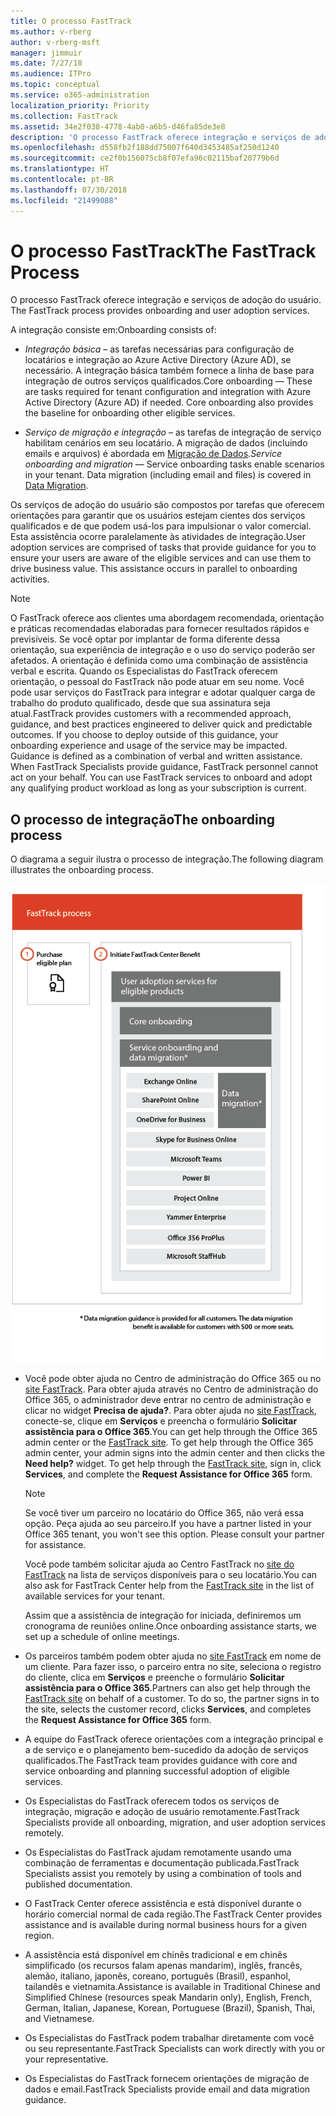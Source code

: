 ```yaml
---
title: O processo FastTrack
ms.author: v-rberg
author: v-rberg-msft
manager: jimmuir
ms.date: 7/27/18
ms.audience: ITPro
ms.topic: conceptual
ms.service: o365-administration
localization_priority: Priority
ms.collection: FastTrack
ms.assetid: 34e2f038-4778-4ab0-a6b5-d46fa85de3e8
description: 'O processo FastTrack oferece integração e serviços de adoção do usuário. '
ms.openlocfilehash: d558fb2f188dd75007f640d3453485af250d1240
ms.sourcegitcommit: ce2f0b156075cb8f07efa96c02115baf20779b6d
ms.translationtype: HT
ms.contentlocale: pt-BR
ms.lasthandoff: 07/30/2018
ms.locfileid: "21499088"
---
```

# <a name="the-fasttrack-process"></a><span data-ttu-id="bf878-103">O processo FastTrack</span><span class="sxs-lookup"><span data-stu-id="bf878-103">The FastTrack Process</span></span>

<span data-ttu-id="bf878-104">O processo FastTrack oferece integração e serviços de adoção do usuário. </span><span class="sxs-lookup"><span data-stu-id="bf878-104">The FastTrack process provides onboarding and user adoption services.</span></span> 
  
<span data-ttu-id="bf878-105">A integração consiste em:</span><span class="sxs-lookup"><span data-stu-id="bf878-105">Onboarding consists of:</span></span>
  
- <span data-ttu-id="bf878-p101">*Integração básica* – as tarefas necessárias para configuração de locatários e integração ao Azure Active Directory (Azure AD), se necessário. A integração básica também fornece a linha de base para integração de outros serviços qualificados.</span><span class="sxs-lookup"><span data-stu-id="bf878-p101">Core onboarding — These are tasks required for tenant configuration and integration with Azure Active Directory (Azure AD) if needed. Core onboarding also provides the baseline for onboarding other eligible services.</span></span> 
    
- <span data-ttu-id="bf878-p102">*Serviço de migração e integração* – as tarefas de integração de serviço habilitam cenários em seu locatário. A migração de dados (incluindo emails e arquivos) é abordada em [Migração de Dados](data-migration.md).</span><span class="sxs-lookup"><span data-stu-id="bf878-p102">*Service onboarding and migration* — Service onboarding tasks enable scenarios in your tenant. Data migration (including email and files) is covered in [Data Migration](data-migration.md).</span></span> 
    
<span data-ttu-id="bf878-p103">Os serviços de adoção do usuário são compostos por tarefas que oferecem orientações para garantir que os usuários estejam cientes dos serviços qualificados e de que podem usá-los para impulsionar o valor comercial. Esta assistência ocorre paralelamente às atividades de integração.</span><span class="sxs-lookup"><span data-stu-id="bf878-p103">User adoption services are comprised of tasks that provide guidance for you to ensure your users are aware of the eligible services and can use them to drive business value. This assistance occurs in parallel to onboarding activities.</span></span>
  
> [!NOTE]
> <span data-ttu-id="bf878-p104">O FastTrack oferece aos clientes uma abordagem recomendada, orientação e práticas recomendadas elaboradas para fornecer resultados rápidos e previsíveis. Se você optar por implantar de forma diferente dessa orientação, sua experiência de integração e o uso do serviço poderão ser afetados. A orientação é definida como uma combinação de assistência verbal e escrita. Quando os Especialistas do FastTrack oferecem orientação, o pessoal do FastTrack não pode atuar em seu nome. Você pode usar serviços do FastTrack para integrar e adotar qualquer carga de trabalho do produto qualificado, desde que sua assinatura seja atual.</span><span class="sxs-lookup"><span data-stu-id="bf878-p104">FastTrack provides customers with a recommended approach, guidance, and best practices engineered to deliver quick and predictable outcomes. If you choose to deploy outside of this guidance, your onboarding experience and usage of the service may be impacted. Guidance is defined as a combination of verbal and written assistance. When FastTrack Specialists provide guidance, FastTrack personnel cannot act on your behalf. You can use FastTrack services to onboard and adopt any qualifying product workload as long as your subscription is current.</span></span> 
  
## <a name="the-onboarding-process"></a><span data-ttu-id="bf878-117">O processo de integração</span><span class="sxs-lookup"><span data-stu-id="bf878-117">The onboarding process</span></span>

<span data-ttu-id="bf878-118">O diagrama a seguir ilustra o processo de integração.</span><span class="sxs-lookup"><span data-stu-id="bf878-118">The following diagram illustrates the onboarding process.</span></span>
  
![Linha do tempo para uso do benefício de Integração](media/O365-Onboarding-Timeline.png)
  
- <span data-ttu-id="bf878-p105">Você pode obter ajuda no Centro de administração do Office 365 ou no [site FastTrack](https://go.microsoft.com/fwlink/?linkid=780698). Para obter ajuda através no Centro de administração do Office 365, o administrador deve entrar no centro de administração e clicar no widget **Precisa de ajuda?**. Para obter ajuda no [site FastTrack](https://go.microsoft.com/fwlink/?linkid=780698), conecte-se, clique em **Serviços** e preencha o formulário **Solicitar assistência para o Office 365**.</span><span class="sxs-lookup"><span data-stu-id="bf878-p105">You can get help through the Office 365 admin center or the [FastTrack site](https://go.microsoft.com/fwlink/?linkid=780698). To get help through the Office 365 admin center, your admin signs into the admin center and then clicks the **Need help?** widget. To get help through the [FastTrack site](https://go.microsoft.com/fwlink/?linkid=780698), sign in, click **Services**, and complete the **Request Assistance for Office 365** form.</span></span> 
    
    > [!NOTE]
    >  <span data-ttu-id="bf878-p106">Se você tiver um parceiro no locatário do Office 365, não verá essa opção. Peça ajuda ao seu parceiro.</span><span class="sxs-lookup"><span data-stu-id="bf878-p106">If you have a partner listed in your Office 365 tenant, you won't see this option. Please consult your partner for assistance.</span></span> 
  
    <span data-ttu-id="bf878-125">Você pode também solicitar ajuda ao Centro FastTrack no [site do FastTrack](https://go.microsoft.com/fwlink/?linkid=780698) na lista de serviços disponíveis para o seu locatário.</span><span class="sxs-lookup"><span data-stu-id="bf878-125">You can also ask for FastTrack Center help from the [FastTrack site](https://go.microsoft.com/fwlink/?linkid=780698) in the list of available services for your tenant.</span></span> 
    
    <span data-ttu-id="bf878-126">Assim que a assistência de integração for iniciada, definiremos um cronograma de reuniões online.</span><span class="sxs-lookup"><span data-stu-id="bf878-126">Once onboarding assistance starts, we set up a schedule of online meetings.</span></span>
    
- <span data-ttu-id="bf878-p107">Os parceiros também podem obter ajuda no [site FastTrack](https://go.microsoft.com/fwlink/?linkid=780698) em nome de um cliente. Para fazer isso, o parceiro entra no site, seleciona o registro do cliente, clica em **Serviços** e preenche o formulário **Solicitar assistência para o Office 365**.</span><span class="sxs-lookup"><span data-stu-id="bf878-p107">Partners can also get help through the [FastTrack site](https://go.microsoft.com/fwlink/?linkid=780698) on behalf of a customer. To do so, the partner signs in to the site, selects the customer record, clicks **Services**, and completes the **Request Assistance for Office 365** form.</span></span> 
    
- <span data-ttu-id="bf878-129">A equipe do FastTrack oferece orientações com a integração principal e a de serviço e o planejamento bem-sucedido da adoção de serviços qualificados.</span><span class="sxs-lookup"><span data-stu-id="bf878-129">The FastTrack team provides guidance with core and service onboarding and planning successful adoption of eligible services.</span></span>
    
- <span data-ttu-id="bf878-130">Os Especialistas do FastTrack oferecem todos os serviços de integração, migração e adoção de usuário remotamente.</span><span class="sxs-lookup"><span data-stu-id="bf878-130">FastTrack Specialists provide all onboarding, migration, and user adoption services remotely.</span></span>
    
- <span data-ttu-id="bf878-131">Os Especialistas do FastTrack ajudam remotamente usando uma combinação de ferramentas e documentação publicada.</span><span class="sxs-lookup"><span data-stu-id="bf878-131">FastTrack Specialists assist you remotely by using a combination of tools and published documentation.</span></span>
    
- <span data-ttu-id="bf878-132">O FastTrack Center oferece assistência e está disponível durante o horário comercial normal de cada região.</span><span class="sxs-lookup"><span data-stu-id="bf878-132">The FastTrack Center provides assistance and is available during normal business hours for a given region.</span></span>
    
- <span data-ttu-id="bf878-133">A assistência está disponível em chinês tradicional e em chinês simplificado (os recursos falam apenas mandarim), inglês, francês, alemão, italiano, japonês, coreano, português (Brasil), espanhol, tailandês e vietnamita.</span><span class="sxs-lookup"><span data-stu-id="bf878-133">Assistance is available in Traditional Chinese and Simplified Chinese (resources speak Mandarin only), English, French, German, Italian, Japanese, Korean, Portuguese (Brazil), Spanish, Thai, and Vietnamese.</span></span>
    
-  <span data-ttu-id="bf878-134">Os Especialistas do FastTrack podem trabalhar diretamente com você ou seu representante.</span><span class="sxs-lookup"><span data-stu-id="bf878-134">FastTrack Specialists can work directly with you or your representative.</span></span> 
    
- <span data-ttu-id="bf878-135">Os Especialistas do FastTrack fornecem orientações de migração de dados e email.</span><span class="sxs-lookup"><span data-stu-id="bf878-135">FastTrack Specialists provide email and data migration guidance.</span></span>
    

  

